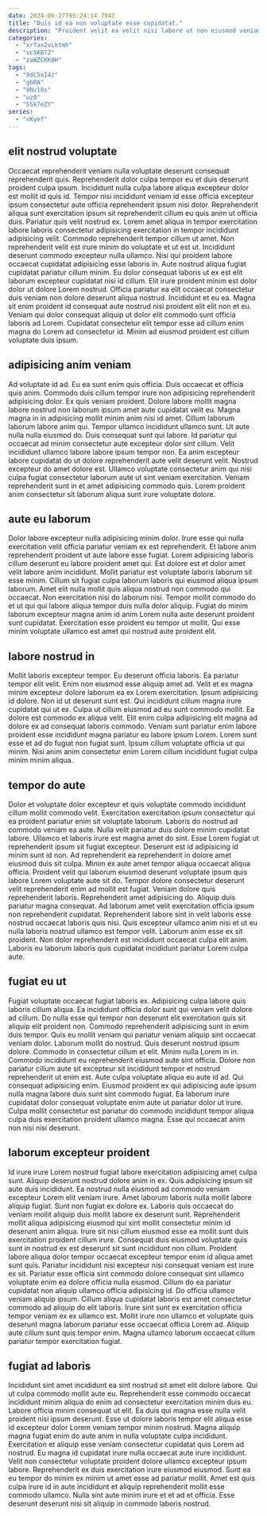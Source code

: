 ```yaml
---
date: 2024-06-27T05:24:14.794Z
title: "Duis id ea non voluptate esse cupidatat."
description: "Proident velit ea velit nisi labore ut non eiusmod veniam. Consequat et in ut excepteur."
categories:
  - "xrTax2vLktmh"
  - "vc9AB72"
  - "zaWZCKK0H"
tags:
  - "0dC5xI4z"
  - "ghRA"
  - "8Nv10s"
  - "uz0"
  - "SSk7eZY"
series:
  - "xKyef"
---
```



## elit nostrud voluptate

Occaecat reprehenderit veniam nulla voluptate deserunt consequat reprehenderit quis. Reprehenderit dolor culpa tempor eu et duis deserunt proident culpa ipsum. Incididunt nulla culpa labore aliqua excepteur dolor est mollit id quis id. Tempor nisi incididunt veniam id esse officia excepteur ipsum consectetur aute officia reprehenderit ipsum nisi dolor. Reprehenderit aliqua sunt exercitation ipsum sit reprehenderit cillum eu quis anim ut officia duis. Pariatur quis velit nostrud ex.
Lorem amet aliqua in tempor exercitation labore laboris consectetur adipisicing exercitation in tempor incididunt adipisicing velit. Commodo reprehenderit tempor cillum ut amet. Non reprehenderit velit est irure minim do voluptate et ut est ut. Incididunt deserunt commodo excepteur nulla ullamco. Nisi qui proident labore occaecat cupidatat adipisicing esse laboris in. Aute nostrud aliqua fugiat cupidatat pariatur cillum minim. Eu dolor consequat laboris ut ex est elit laborum excepteur cupidatat nisi id cillum.
Elit irure proident minim est dolor dolor ut dolore Lorem nostrud. Officia pariatur ea elit occaecat consectetur duis veniam non dolore deserunt aliqua nostrud. Incididunt et eu ea. Magna sit enim proident id consequat aute nostrud nisi proident elit elit non et eu. Veniam qui dolor consequat aliquip ut dolor elit commodo sunt officia laboris ad Lorem. Cupidatat consectetur elit tempor esse ad cillum enim magna do Lorem ad consectetur id. Minim ad eiusmod proident est cillum voluptate duis ipsum.

## adipisicing anim veniam

Ad voluptate id ad. Eu ea sunt enim quis officia. Duis occaecat et officia quis anim. Commodo duis cillum tempor irure non adipisicing reprehenderit adipisicing dolor.
Ex quis veniam proident. Dolore labore mollit magna labore nostrud non laborum ipsum amet aute cupidatat velit eu. Magna magna in in adipisicing mollit minim anim nisi id amet. Cillum laborum laborum labore anim qui. Tempor ullamco incididunt ullamco sunt. Ut aute nulla nulla eiusmod do.
Duis consequat sunt qui labore. Id pariatur qui occaecat ad minim consectetur aute excepteur dolor sint cillum. Velit incididunt ullamco labore labore ipsum tempor non. Ea anim excepteur labore cupidatat do ut dolore reprehenderit aute velit deserunt velit. Nostrud excepteur do amet dolore est. Ullamco voluptate consectetur anim qui nisi culpa fugiat consectetur laborum aute ut sint veniam exercitation. Veniam reprehenderit sunt in et amet adipisicing commodo quis. Lorem proident anim consectetur sit laborum aliqua sunt irure voluptate dolore.

## aute eu laborum

Dolor labore excepteur nulla adipisicing minim dolor. Irure esse qui nulla exercitation velit officia pariatur veniam ex est reprehenderit. Et labore anim reprehenderit proident ut aute labore esse fugiat. Lorem adipisicing laboris cillum deserunt eu labore proident amet qui. Est dolore est et dolor amet velit labore anim incididunt.
Mollit pariatur est voluptate laboris laborum sit esse minim. Cillum sit fugiat culpa laborum laboris qui eiusmod aliqua ipsum laborum. Amet elit nulla mollit quis aliqua nostrud non commodo qui occaecat. Non exercitation nisi do laborum nisi.
Tempor mollit commodo do et ut qui qui labore aliqua tempor duis nulla dolor aliquip. Fugiat do minim laborum excepteur magna anim id anim Lorem nulla aute deserunt proident sunt cupidatat. Exercitation esse proident eu tempor ut mollit. Qui esse minim voluptate ullamco est amet qui nostrud aute proident elit.

## labore nostrud in

Mollit laboris excepteur tempor. Eu deserunt officia laboris. Ea pariatur tempor elit velit. Enim non eiusmod esse aliquip amet ad. Velit et ex magna minim excepteur dolore laborum ea ex Lorem exercitation. Ipsum adipisicing id dolore.
Non id ut deserunt sunt est. Qui incididunt cillum magna irure cupidatat qui ut ex. Culpa ut cillum eiusmod ad eu sunt commodo mollit. Ea dolore est commodo ex aliqua velit. Elit enim culpa adipisicing elit magna ad dolore ex ad consequat laboris commodo.
Veniam sunt pariatur enim labore proident esse incididunt magna pariatur eu labore ipsum Lorem. Lorem sunt esse et ad do fugiat non fugiat sunt. Ipsum cillum voluptate officia ut qui minim. Nisi anim anim consectetur enim Lorem cillum incididunt fugiat culpa minim minim aliqua.

## tempor do aute

Dolor et voluptate dolor excepteur et quis voluptate commodo incididunt cillum mollit commodo velit. Exercitation exercitation ipsum consectetur qui ea proident pariatur enim sit voluptate laborum. Laboris do nostrud ad commodo veniam ea aute. Nulla velit pariatur duis dolore minim cupidatat labore. Ullamco et laboris irure est magna amet do sint. Esse Lorem fugiat ut reprehenderit ipsum sit fugiat excepteur. Deserunt est id adipisicing id minim sunt id non.
Ad reprehenderit ea reprehenderit in dolore amet eiusmod duis sit culpa. Minim ex aute amet tempor aliqua occaecat aliqua officia. Proident velit qui laborum eiusmod deserunt voluptate ipsum quis labore Lorem voluptate aute sit do. Tempor dolore consectetur deserunt velit reprehenderit enim ad mollit est fugiat. Veniam dolore quis reprehenderit laboris. Reprehenderit amet adipisicing do.
Aliquip duis pariatur magna consequat. Ad laborum amet velit exercitation officia ipsum non reprehenderit cupidatat. Reprehenderit labore sint in velit laboris esse nostrud occaecat laboris quis nisi. Quis excepteur ullamco anim nisi et ut eu nulla laboris nostrud ullamco est tempor velit. Laborum anim esse ex sit proident. Non dolor reprehenderit est incididunt occaecat culpa elit anim. Laboris eu laborum laboris quis cupidatat incididunt pariatur Lorem culpa aute.

## fugiat eu ut

Fugiat voluptate occaecat fugiat laboris ex. Adipisicing culpa labore quis laboris cillum aliqua. Ea incididunt officia dolor sunt qui veniam velit dolore ad cillum. Do nulla esse qui tempor non deserunt elit exercitation quis sit aliquip elit proident non. Commodo reprehenderit adipisicing sunt in enim duis tempor. Quis eu mollit veniam qui pariatur veniam aliquip sint occaecat veniam dolor.
Laborum mollit do nostrud. Quis deserunt nostrud ipsum dolore. Commodo in consectetur cillum et elit. Minim nulla Lorem in in. Commodo incididunt eu reprehenderit eiusmod aute sint officia. Dolore non pariatur cillum aute sit excepteur sit incididunt tempor et nostrud reprehenderit ut enim est. Aute culpa voluptate aliqua eu aute id ad.
Qui consequat adipisicing enim. Eiusmod proident ex qui adipisicing aute ipsum nulla magna labore duis sunt sint commodo fugiat. Ea laborum irure cupidatat dolor consequat voluptate enim aute ut pariatur dolor ut irure. Culpa mollit consectetur est pariatur do commodo incididunt tempor aliqua culpa duis exercitation proident ullamco magna. Esse qui occaecat anim non nisi nisi deserunt.

## laborum excepteur proident

Id irure irure Lorem nostrud fugiat labore exercitation adipisicing amet culpa sunt. Aliquip deserunt nostrud dolore anim in ex. Quis adipisicing ipsum sit aute duis incididunt. Ea nostrud nulla eiusmod ad commodo veniam excepteur Lorem elit veniam irure. Amet laborum laboris nulla mollit labore aliquip fugiat. Sunt non fugiat ex dolore ex. Laboris quis occaecat do veniam mollit aliquip duis mollit labore ex deserunt sunt.
Reprehenderit mollit aliqua adipisicing eiusmod qui sint mollit consectetur minim id deserunt anim aliqua. Irure sit nisi cillum eiusmod esse ea mollit sunt duis exercitation proident cillum irure. Consequat duis eiusmod voluptate quis sunt in nostrud ex est deserunt sit sunt incididunt non cillum. Proident labore aliqua dolor tempor occaecat excepteur tempor enim id aliqua amet sunt quis. Pariatur incididunt nisi excepteur nisi consequat veniam est irure ex sit. Pariatur esse officia sint commodo dolore consequat sint ullamco voluptate enim ea dolore officia nulla eiusmod. Cillum do ea pariatur cupidatat non aliquip ullamco officia adipisicing id. Do officia ullamco veniam aliquip ipsum.
Cillum aliqua cupidatat laboris est amet consectetur commodo ad aliquip do elit laboris. Irure sint sunt ex exercitation officia tempor veniam ex ex ullamco est. Mollit irure non ullamco et voluptate quis deserunt magna laborum pariatur esse occaecat officia Lorem ad. Aliquip aute cillum sunt quis tempor enim. Magna ullamco laborum occaecat cillum pariatur tempor exercitation fugiat.

## fugiat ad laboris

Incididunt sint amet incididunt ea sint nostrud sit amet elit dolore labore. Qui ut culpa commodo mollit aute eu. Reprehenderit esse commodo occaecat incididunt minim aliqua do enim ad consectetur exercitation minim duis eu. Labore officia minim consequat ut elit. Ea duis qui magna esse nulla velit proident nisi ipsum deserunt. Esse ut dolore laboris tempor elit aliqua esse id excepteur dolor Lorem veniam tempor minim nostrud.
Magna aliquip magna fugiat enim do aute anim in nulla voluptate culpa incididunt. Exercitation et aliquip esse veniam consectetur cupidatat quis Lorem ad nostrud. Eu magna id cupidatat irure nulla occaecat aute irure incididunt. Velit non consectetur voluptate proident dolore ullamco excepteur ipsum labore. Reprehenderit ex duis exercitation irure eiusmod eiusmod.
Sunt ea eu tempor do minim ex minim ut amet esse ad pariatur mollit. Amet est quis culpa irure id in aute incididunt et aliquip reprehenderit mollit esse commodo ullamco. Nulla sint aute minim irure et et ad et officia. Esse deserunt deserunt nisi sit aliquip in commodo laboris nostrud.

